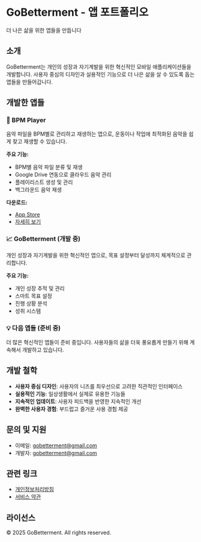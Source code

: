 # GoBetterment - 앱 포트폴리오

더 나은 삶을 위한 앱들을 만듭니다

## 소개

GoBetterment는 개인의 성장과 자기계발을 위한 혁신적인 모바일 애플리케이션들을 개발합니다. 사용자 중심의 디자인과 실용적인 기능으로 더 나은 삶을 살 수 있도록 돕는 앱들을 만들어갑니다.

## 개발한 앱들

### 🎵 BPM Player

음악 파일을 BPM별로 관리하고 재생하는 앱으로, 운동이나 작업에 최적화된 음악을 쉽게 찾고 재생할 수 있습니다.

**주요 기능:**

- BPM별 음악 파일 분류 및 재생
- Google Drive 연동으로 클라우드 음악 관리
- 플레이리스트 생성 및 관리
- 백그라운드 음악 재생

**다운로드:**

- [App Store](https://apps.apple.com/app/id6748600608)
- [자세히 보기](bpmplayer/)

### 📈 GoBetterment (개발 중)

개인 성장과 자기계발을 위한 혁신적인 앱으로, 목표 설정부터 달성까지 체계적으로 관리합니다.

**주요 기능:**

- 개인 성장 추적 및 관리
- 스마트 목표 설정
- 진행 상황 분석
- 성취 시스템

### 💡 다음 앱들 (준비 중)

더 많은 혁신적인 앱들이 준비 중입니다. 사용자들의 삶을 더욱 풍요롭게 만들기 위해 계속해서 개발하고 있습니다.

## 개발 철학

- **사용자 중심 디자인**: 사용자의 니즈를 최우선으로 고려한 직관적인 인터페이스
- **실용적인 기능**: 일상생활에서 실제로 유용한 기능들
- **지속적인 업데이트**: 사용자 피드백을 반영한 지속적인 개선
- **완벽한 사용자 경험**: 부드럽고 즐거운 사용 경험 제공

## 문의 및 지원

- 이메일: gobetterment@gmail.com
- 개발자: gobetterment@gmail.com

## 관련 링크

- [개인정보처리방침](privacy.html)
- [서비스 약관](terms.html)

## 라이선스

© 2025 GoBetterment. All rights reserved.
